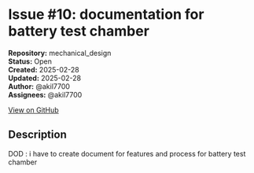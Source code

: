 # Issue #10: documentation for battery test chamber

**Repository:** mechanical_design  
**Status:** Open  
**Created:** 2025-02-28  
**Updated:** 2025-02-28  
**Author:** @akil7700  
**Assignees:** @akil7700  

[View on GitHub](https://github.com/Simtestlab/mechanical_design/issues/10)

## Description

DOD : i have to create  document for features and process for battery test chamber 